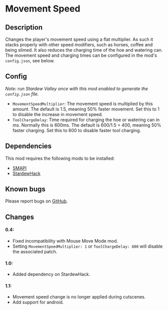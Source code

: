 # Movement Speed

## Description
Changes the player's movement speed using a flat multiplier. 
As such it stacks properly with other speed modifiers, such as horses, coffee and being slimed.
It also reduces the charging time of the hoe and watering can.
The movement speed and charging times can be configured in the mod's `config.json`, see below.

## Config
*Note: run Stardew Valley once with this mod enabled to generate the `config.json` file.*

* `MovementSpeedMultiplier`: The movement speed is multiplied by this amount. The default is 1.5, meaning 50% faster movement. Set this to 1 to disable the increase in movement speed. 
* `ToolChargeDelay`: Time required for charging the hoe or watering can in ms. Normally this is 600ms. The default is 600/1.5 = 400, meaning 50% faster charging. Set this to 600 to disable faster tool charging.

## Dependencies
This mod requires the following mods to be installed:

* [SMAPI](https://www.nexusmods.com/stardewvalley/mods/2400)
* [StardewHack](https://www.nexusmods.com/stardewvalley/mods/3213)

## Known bugs
Please report bugs on [GitHub](https://github.com/bcmpinc/StardewHack/issues).

## Changes
#### 0.4:
* Fixed incompatibility with Mouse Move Mode mod.
* Setting `MovementSpeedMultiplier: 1` or `ToolChargeDelay: 600` will disable the associated patch.

#### 1.0:
* Added dependency on StardewHack.

#### 1.1:
* Movement speed change is no longer applied during cutscenes.
* Add support for android.
